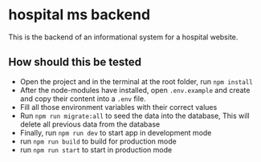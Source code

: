 # hospital ms backend

This is the backend of an informational system for a hospital website.

## How should this be tested

- Open the project and in the terminal at the root folder, run `npm install`
- After the node-modules have installed, open `.env.example` and create and copy their content into a `.env` file.
- Fill all those environment variables with their correct values
- Run `npm run migrate:all` to seed the data into the database, This will delete all previous data from the database
- Finally, run `npm run dev` to start app in development mode
- run `npm run build` to build for production mode
- run `npm run start` to start in production mode
